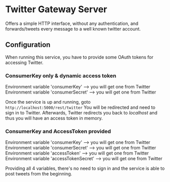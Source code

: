 # Twitter Gateway Server

Offers a simple HTTP interface, without any authentication,
and forwards/tweets every message to a well known twitter account.


## Configuration

When running this service, you have to provide some
OAuth tokens for accessing Twitter.

### ConsumerKey only & dynamic access token

Environment variable 'consumerKey' --> you will get one from Twitter 
Environment variable 'consumerSecret' --> you will get one from Twitter 

Once the service is up and running, goto ````http://localhost:5000/rest/twitter````
You will be redirected and need to sign in to Twitter. Afterwards,
Twitter redirects you back to _localhost_ and thus you will have an access token in memory.

### ConsumerKey and AccessToken provided

Environment variable 'consumerKey' --> you will get one from Twitter
Environment variable 'consumerSecret' --> you will get one from Twitter
Environment variable 'accessToken' --> you will get one from Twitter
Environment variable 'accessTokenSecret' --> you will get one from Twitter

Providing all 4 variables, there's no need to sign in and the service
is able to post tweets from the beginning.

